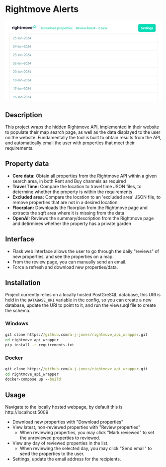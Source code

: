 # Rightmove Alerts

![Interface Screenshot](interface_screenshot.png)

## Description

This project wraps the hidden Rightmove API, implemented in their website to populate their map search page, as well as
the data displayed to the user on the website.
Fundamentally the tool is built to obtain results from the API, and automatically email the user with properties
that meet their requirements.

## Property data

- **Core data:** Obtain all properties from the Rightmove API within a given search area, in both Rent and Buy channels
  as required
- **Travel Time:** Compare the location to travel time JSON files, to determine whether the property is within the
  requirements
- **Excluded area:** Compare the location to an 'excluded area' JSON file, to remove properties that are not in a
  desired location
- **Floorplan:** Downloads the floorplan from the Rightmove page and extracts the sqft area where it is missing from the
  data
- **OpenAI:** Reviews the summary/description from the Rightmove page and detirmines whether the property has a private
  garden

## Interface

- Flask web interface allows the user to go through the daily "reviews" of new properties, and see the properties on a
  map.
- From the review page, you can manually send an email.
- Force a refresh and download new properties/data.

## Installation

Project currently relies on a locally hosted PostGreSQL database, this URI is held in the `DATABASE_URI` variable
in the config, so you can create a new database, update the URI to point to it, and run the views.sql file to create the
schema.

### Windows

```cmd
git clone https://github.com/a-j-jones/rightmove_api_wrapper.git
cd rightmove_api_wrapper
pip install -r requirements.txt
```

### Docker

```cmd
git clone https://github.com/a-j-jones/rightmove_api_wrapper.git
cd rightmove_api_wrapper
docker-compose up --build
```

## Usage

Navigate to the locally hosted webpage, by default this is http://localhost:5009

- Download new properties with "Download properties"
- View latest, non-reviewed properties with "Review properties"
    - When reviewing properties, you may click "Mark reviewed" to set the unreviewed properties to reviewed.
- View any day of reviewed properties in the list.
    - When reviewing the selected day, you may click "Send email" to send the properties to the user.
- Settings, update the email address for the recipients.
